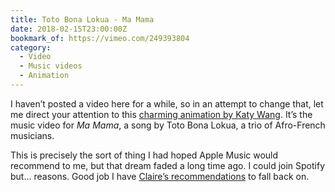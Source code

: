 ```yaml
---
title: Toto Bona Lokua - Ma Mama
date: 2018-02-15T23:00:00Z
bookmark_of: https://vimeo.com/249393804
category:
  - Video
  - Music videos
  - Animation
---
```

I haven’t posted a video here for a while, so in an attempt to change that, let me direct your attention to this [charming animation by Katy Wang][1]. It’s the music video for <cite>Ma Mama</cite>, a song by Toto Bona Lokua, a trio of Afro-French musicians.

This is precisely the sort of thing I had hoped Apple Music would recommend to me, but that dream faded a long time ago. I could join Spotify but… reasons. Good job I have [Claire’s recommendations][2] to fall back on.

[1]: https://www.itsnicethat.com/articles/katy-wang-toto-bona-lokua-ma-mama-animation-181217
[2]: http://loobylu.com/2018/02/katy-wang-animation/
